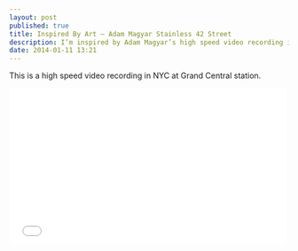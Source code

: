 ```yaml
---
layout: post
published: true
title: Inspired By Art – Adam Magyar Stainless 42 Street
description: I’m inspired by Adam Magyar’s high speed video recording in NYC at Grand Central station.
date: 2014-01-11 13:21
---
```

This is a high speed video recording in NYC at Grand Central station.
<div class="vendor">
<iframe src="//player.vimeo.com/video/83664407?title=0&amp;byline=0&amp;portrait=0" width="500" height="281" frameborder="0">&nbsp;</iframe>
</div>